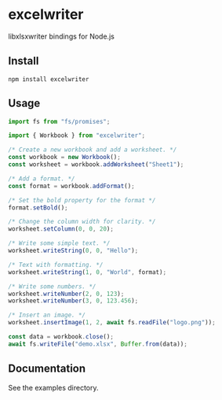 # excelwriter

libxlsxwriter bindings for Node.js

## Install

```shell
npm install excelwriter
```

## Usage

```javascript
import fs from "fs/promises";

import { Workbook } from "excelwriter";

/* Create a new workbook and add a worksheet. */
const workbook = new Workbook();
const worksheet = workbook.addWorksheet("Sheet1");

/* Add a format. */
const format = workbook.addFormat();

/* Set the bold property for the format */
format.setBold();

/* Change the column width for clarity. */
worksheet.setColumn(0, 0, 20);

/* Write some simple text. */
worksheet.writeString(0, 0, "Hello");

/* Text with formatting. */
worksheet.writeString(1, 0, "World", format);

/* Write some numbers. */
worksheet.writeNumber(2, 0, 123);
worksheet.writeNumber(3, 0, 123.456);

/* Insert an image. */
worksheet.insertImage(1, 2, await fs.readFile("logo.png"));

const data = workbook.close();
await fs.writeFile("demo.xlsx", Buffer.from(data));
```

## Documentation

See the examples directory.
